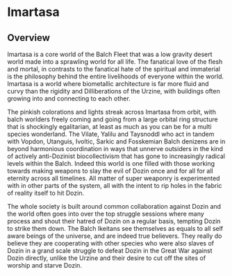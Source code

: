 # Imartasa

## Overview

Imartasa is a core world of the Balch Fleet that was a low gravity desert world made into a sprawling world for all life.  The fanatical love of the flesh and mortal, in contrasts to the fanatical hate of the spiritual and immaterial is the philosophy behind the entire livelihoods of everyone within the world.  Imartasa is a world where biometallic architecture is far more fluid and curvy than the rigidity and Dilliberations of the Urzine, with buildings often growing into and connecting to each other.  

The pinkish colorations and lights streak across Imartasa from orbit, with balch worlders freely coming and going from a large orbital ring structure that is shockingly egalitarian, at least as much as you can be for a multi species wonderland.  The Vilate, Yalilu and Taysnoddl who act in tandem with Vopdon, Utanguis, Ivoltic, Sarkic and Fosskemian Balch denizens are in beyond harmonious coordination in ways that unnerve outsiders in the kind of actively anti-Dozinist biocollectivism that has gone to increasingly radical levels within the Balch.  Indeed this world is one filled with those working towards making weapons to slay the evil of Dozin once and for all for all eternity across all timelines.  All matter of super weaponry is experimented with in other parts of the system, all with the intent to rip holes in the fabric of reality itself to hit Dozin.   

The whole society is built around common collaboration against Dozin and the world often goes into over the top struggle sessions where many process and shout their hatred of Dozin on a regular basis, tempting Dozin to strike them down.  The Balch Ikeitans see themselves as equals to all self aware beings of the universe, and are indeed true believers.  They really do believe they are cooperating with other species who were also slaves of Dozin in a grand scale struggle to defeat Dozin in the Great War against Dozin directly, unlike the Urzine and their desire to cut off the sites of worship and starve Dozin.  
